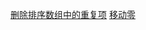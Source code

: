 [删除排序数组中的重复项](https://www.yuque.com/u1018255/xigdh1/ymdluz)
[移动零](https://www.yuque.com/u1018255/xigdh1/fhbhgv)